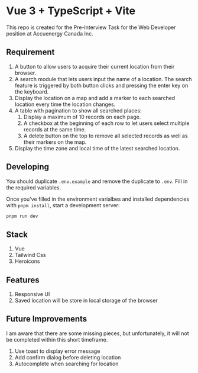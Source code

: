 # Vue 3 + TypeScript + Vite

This repo is created for the Pre-Interview Task for the Web Developer position at Accuenergy Canada Inc.

## Requirement
1. A button to allow users to acquire their current location from their browser.
2. A search module that lets users input the name of a location. The search feature is triggered by both button clicks and pressing the enter key on the keyboard.
3. Display the location on a map and add a marker to each searched location every time the location changes.
4. A table with pagination to show all searched places:
   1. Display a maximum of 10 records on each page.
   2. A checkbox at the beginning of each row to let users select multiple records at the same time.
   3. A delete button on the top to remove all selected records as well as their markers on the map.
5. Display the time zone and local time of the latest searched location.

## Developing
You should duplicate `.env.example` and remove the duplicate to `.env`. Fill in the required variables.

Once you've filled in the environment varialbes and installed dependencies with `pnpm install`, start a development server:

```bash
pnpm run dev
```

## Stack
1. Vue
2. Tailwind Css
3. Heroicons

## Features
1. Responsive UI
2. Saved location will be store in local storage of the browser

## Future Improvements
I am aware that there are some missing pieces, but unfortunately, it will not be completed within this short timeframe.
1. Use toast to display error message
2. Add confirm dialog before deleting location
3. Autocomplete when searching for location
